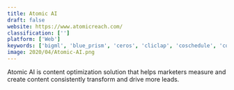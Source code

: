 ```yaml
---
title: Atomic AI
draft: false 
website: https://www.atomicreach.com/
classification: ['']
platform: ['Web']
keywords: ['bigml', 'blue_prism', 'ceros', 'cliclap', 'coschedule', 'contentmarketer', 'kapost', 'liveperson', 'social_animal', 'storify', 'trendemon', 'typito']
image: 2020/04/Atomic-AI.png
---
```

Atomic AI is content optimization solution that helps marketers measure and create content consistently transform and drive more leads.